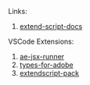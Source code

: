 Links:
1. [extend-script-docs](https://ae-scripting.docsforadobe.dev/introduction/objectmodel/)

VSCode Extensions:
1. [ae-jsx-runner](https://marketplace.visualstudio.com/items?itemName=zpfz.ae-jsx-runner)
2. [types-for-adobe](https://marketplace.visualstudio.com/items?itemName=il-harper.vscode-types-for-adobe)
3. [extendscript-pack](https://marketplace.visualstudio.com/items?itemName=il-harper.vscode-extendscript-pack)

